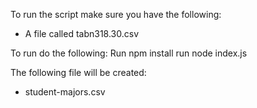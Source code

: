 To run the script make sure you have the following:

- A file called tabn318.30.csv

To run do the following:
Run npm install
run node index.js

The following file will be created:

- student-majors.csv
